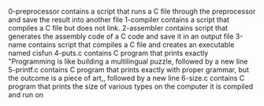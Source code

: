 0-preprocessor contains a script that runs a C file through the preprocessor and save the result into another file
1-compiler contains a script that compiles a C file but does not link.
2-assembler contains script that generates the assembly code of a C code and save it in an output file
3-name contains script that compiles a C file and creates an executable named cisfun
4-puts.c contains  C program that prints exactly "Programming is like building a multilingual puzzle, followed by a new line
5-printf.c contains C program that prints exactly with proper grammar, but the outcome is a piece of art,, followed by a new line
6-size.c contains C program that prints the size of various types on the computer it is compiled and run on
